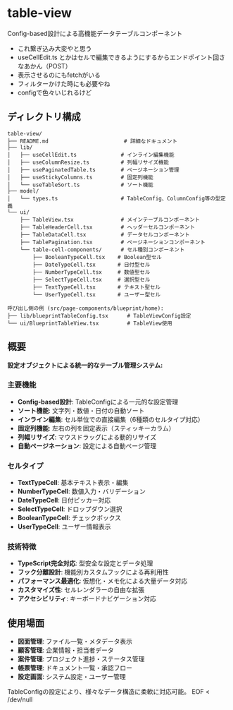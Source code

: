 # table-view

Config-based設計による高機能データテーブルコンポーネント

- これ繋ぎ込み大変やと思う
- useCellEdit.ts とかはセルで編集できるようにするからエンドポイント回さなあかん（POST）
- 表示させるのにもfetchがいる
- フィルターかけた時にも必要やね
- configで色々いじれるけど

## ディレクトリ構成

```
table-view/
├── README.md                        # 詳細なドキュメント
├── lib/
│   ├── useCellEdit.ts              # インライン編集機能
│   ├── useColumnResize.ts          # 列幅リサイズ機能
│   ├── usePaginatedTable.ts        # ページネーション管理
│   ├── useStickyColumns.ts         # 固定列機能
│   └── useTableSort.ts             # ソート機能
├── model/
│   └── types.ts                    # TableConfig、ColumnConfig等の型定義
└── ui/
    ├── TableView.tsx               # メインテーブルコンポーネント
    ├── TableHeaderCell.tsx         # ヘッダーセルコンポーネント
    ├── TableDataCell.tsx           # データセルコンポーネント
    ├── TablePagination.tsx         # ページネーションコンポーネント
    └── table-cell-components/      # セル種別コンポーネント
        ├── BooleanTypeCell.tsx    # Boolean型セル
        ├── DateTypeCell.tsx       # 日付型セル
        ├── NumberTypeCell.tsx     # 数値型セル
        ├── SelectTypeCell.tsx     # 選択型セル
        ├── TextTypeCell.tsx       # テキスト型セル
        └── UserTypeCell.tsx       # ユーザー型セル

呼び出し側の例 (src/page-components/blueprint/home):
├── lib/blueprintTableConfig.tsx      # TableViewConfig設定
└── ui/BlueprintTableView.tsx         # TableView使用
```

## 概要

**設定オブジェクトによる統一的なテーブル管理システム:**

### 主要機能

- **Config-based設計**: TableConfigによる一元的な設定管理
- **ソート機能**: 文字列・数値・日付の自動ソート
- **インライン編集**: セル単位での直接編集（6種類のセルタイプ対応）
- **固定列機能**: 左右の列を固定表示（スティッキーカラム）
- **列幅リサイズ**: マウスドラッグによる動的リサイズ
- **自動ページネーション**: 設定による自動ページ管理

### セルタイプ

- **TextTypeCell**: 基本テキスト表示・編集
- **NumberTypeCell**: 数値入力・バリデーション
- **DateTypeCell**: 日付ピッカー対応
- **SelectTypeCell**: ドロップダウン選択
- **BooleanTypeCell**: チェックボックス
- **UserTypeCell**: ユーザー情報表示

### 技術特徴

- **TypeScript完全対応**: 型安全な設定とデータ処理
- **フック分離設計**: 機能別カスタムフックによる再利用性
- **パフォーマンス最適化**: 仮想化・メモ化による大量データ対応
- **カスタマイズ性**: セルレンダラーの自由な拡張
- **アクセシビリティ**: キーボードナビゲーション対応

## 使用場面

- **図面管理**: ファイル一覧・メタデータ表示
- **顧客管理**: 企業情報・担当者データ
- **案件管理**: プロジェクト進捗・ステータス管理
- **帳票管理**: ドキュメント一覧・承認フロー
- **設定画面**: システム設定・ユーザー管理

TableConfigの設定により、様々なデータ構造に柔軟に対応可能。
EOF < /dev/null
